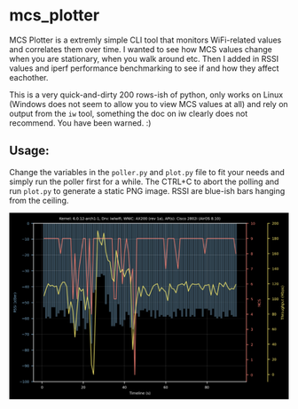 # mcs_plotter

MCS Plotter is a extremly simple CLI tool that monitors WiFi-related values and correlates them over time. I wanted to see how MCS values change when you are stationary, when you walk around etc. Then I added in RSSI values and iperf performance benchmarking to see if and how they affect eachother.

This is a very quick-and-dirty 200 rows-ish of python, only works on Linux (Windows does not seem to allow you to view MCS values at all) and rely on output from the `iw` tool, something the doc on iw clearly does not recommend. You have been warned. :)

## Usage:
Change the variables in the `poller.py` and `plot.py` file to fit your needs and simply run the poller first for a while. The CTRL+C to abort the polling and run `plot.py` to generate a static PNG image. RSSI are blue-ish bars hanging from the ceiling.

![alt text](https://github.com/ecceman/mcs_plotter/blob/main/mcs_graph_draft1.png)
